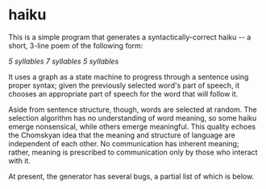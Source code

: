 # haiku

This is a simple program that generates a syntactically-correct haiku -- 
a short, 3-line poem of the following form:
  <p><i>
  5 syllables
  7 syllables
  5 syllables 
  </i>
  
It uses a graph as a state machine to progress through a sentence using proper syntax; given the previously selected word's part of speech, it chooses an appropriate part of speech for the word that will follow it. 

Aside from sentence structure, though, words are selected at random. The selection algorithm has no understanding of word meaning, so some haiku emerge nonsensical, while others emerge meaningful.  This quality echoes the Chomskyan idea that the meaning and structure of language are independent of each other. No communication has inherent meaning; rather, meaning is prescribed to communication only by those who interact with it.

At present, the generator has several bugs, a partial list of which is below.
